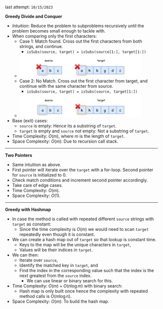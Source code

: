 last attempt: `10/15/2023`

**Greedy Divide and Conquer**
- *Intuition*: Reduce the problem to subproblems recursively until the problem becomes small enough to tackle with. 
- When comparing only the first characters:
  - Case 1: Match found. Cross out the first characters from both strings, and continue. 
    - `isSubs(source, target) = isSubs(source[1:], target[1:])`
  - <img src="../../../../imgs/392_match.png" width=400>
  - Case 2: No Match. Cross out the first character from target, and continue with the same character from source. 
    - `isSubs(source, target) = isSubs(source, target[1:])`
  - <img src="../../../../imgs/392_non_match.png" width=400>
- Base (exit) cases:
  - `source` is empty: Hence its a substring of `target`. 
  - `target` is empty and `source` not empty: Not a substring of `target`. 
- Time Complexity: $O(m)$, where $m$ is the length of `target`. 
- Space Complexity: $O(m)$: Due to recursion call stack. 

---

**Two Pointers**
- Same intuition as above. 
- First pointer will iterate over the `target` with a for-loop. Second pointer for `source` is initialized to 0. 
- Check match conditions and increment second pointer accordingly. 
- Take care of edge cases. 
- Time Complexity: $O(m)$. 
- Space Complexity: $O(1)$. 

---

**Greedy with Hashmap**
- In case the method is called with repeated different `source` strings with `target` as constant:
  - Since the time complexity is $O(m)$ we would need to scan `target` repeatedly even though it is constant. 
- We can create a hash map out of `target` so that lookup is constant time. 
  - Keys to the map will be the unique characters in `target`, 
  - Values will be their indices in `target`. 
- We can then: 
  - Iterate over `source`, 
  - Identify the matched key in `target`, and
  - Find the index in the corresponding value such that the index is the next greatest from the `source` index.
    - We can use linear or binary search for this. 
- Time Complexity: $O(m) + O(n\log m)$ with binary search: 
  - Hash map is only built once hence the complexity with repeated method calls is $O(m\log n)$. 
- Space Complexity: $O(m)$: To build the hash map. 
